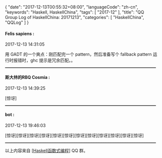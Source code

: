 {
  "date": "2017-12-13T00:55:32+08:00",
  "languageCode": "zh-cn",
  "keywords": "Haskell, HaskellChina",
  "tags": [
    "2017-12"
  ],
  "title": "QQ Group Log of HaskellChina: 20171213",
  "categories": [
    "HaskellChina", "QQLog"
  ]
}



#### Felis sapiens :

<span class="article-duration">2017-12-13 14:31:05</span>

用 GADT 的一个爽点：刚匹配完一个 pattern，然后准备写个 fallback pattern 运行时报错时，ghc 提示是冗余匹配。。

<hr style="border-top: 1px dotted grey;width:99%"/>



#### 斯大林的RBQ Cosmia :

<span class="article-duration">2017-12-13 14:39:25</span>

[惊讶]

<hr style="border-top: 1px dotted grey;width:99%"/>



#### bot :

<span class="article-duration">2017-12-13 19:46:03</span>

[惊讶][惊讶][惊讶][惊讶][惊讶][惊讶][惊讶][惊讶][惊讶][惊讶][惊讶][惊讶]

<hr style="border-top: 1px dotted grey;width:99%"/>




以上内容来自 [[Haskell函数式编程](http://qq.haskellchina.org/about/)] QQ 群。

